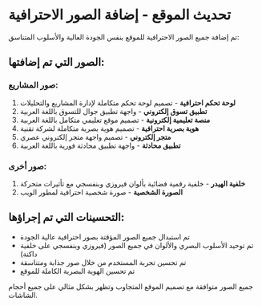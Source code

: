 # تحديث الموقع - إضافة الصور الاحترافية

تم إضافة جميع الصور الاحترافية للموقع بنفس الجودة العالية والأسلوب المتناسق:

## الصور التي تم إضافتها:

### صور المشاريع:
1. **لوحة تحكم احترافية** - تصميم لوحة تحكم متكاملة لإدارة المشاريع والتحليلات
2. **تطبيق تسوق إلكتروني** - واجهة تطبيق جوال للتسوق باللغة العربية
3. **منصة تعليمية إلكترونية** - تصميم موقع تعليمي متكامل باللغة العربية
4. **هوية بصرية احترافية** - تصميم هوية بصرية متكاملة لشركة تقنية
5. **متجر إلكتروني** - تصميم واجهة متجر إلكتروني عصري
6. **تطبيق محادثة** - واجهة تطبيق محادثة فورية باللغة العربية

### صور أخرى:
1. **خلفية الهيدر** - خلفية رقمية فضائية بألوان فيروزي وبنفسجي مع تأثيرات متحركة
2. **الصورة الشخصية** - صورة شخصية احترافية لمطور الويب

## التحسينات التي تم إجراؤها:
- تم استبدال جميع الصور المؤقتة بصور احترافية عالية الجودة
- تم توحيد الأسلوب البصري والألوان في جميع الصور (فيروزي وبنفسجي على خلفية داكنة)
- تم تحسين تجربة المستخدم من خلال صور جذابة ومتناسقة
- تم تحسين الهوية البصرية الكاملة للموقع

جميع الصور متوافقة مع تصميم الموقع المتجاوب وتظهر بشكل مثالي على جميع أحجام الشاشات.
